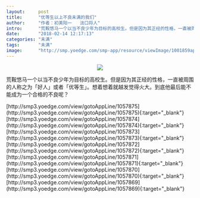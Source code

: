 ```yaml
---
layout:     post
title:      "优等生以上不良未满的我们"
author:     "作者：初美阳一   泷口将人"
intro:      "荒鞍悠马一个以当不良少年为目标的高校生。但是因为其正经的性格，一直被周围的人称之为「好人」或者「优等生」。想着想着就越发觉得火大。到底他最后能不能成为一个合格的不良呢？"
date:       "2018-02-14 12:17:13"
categories: "未满"
tags:       "未满"
image:      "http://smp.yoedge.com/smp-app/resource/viewImage/1001859appline.png"
---
```

<div style="text-align: center">
<p><img src="http://smp.yoedge.com/smp-app/resource/viewImage/1001859appline.png"/></p>
</div>
<p class="post-meta">
<span>荒鞍悠马一个以当不良少年为目标的高校生。但是因为其正经的性格，一直被周围的人称之为「好人」或者「优等生」。想着想着就越发觉得火大。到底他最后能不能成为一个合格的不良呢？</span>
</p>
[http://smp3.yoedge.com/view/gotoAppLine/1057875](http://smp3.yoedge.com/view/gotoAppLine/1057875){:target="_blank"}
[http://smp3.yoedge.com/view/gotoAppLine/1057874](http://smp3.yoedge.com/view/gotoAppLine/1057874){:target="_blank"}
[http://smp3.yoedge.com/view/gotoAppLine/1057873](http://smp3.yoedge.com/view/gotoAppLine/1057873){:target="_blank"}
[http://smp3.yoedge.com/view/gotoAppLine/1057872](http://smp3.yoedge.com/view/gotoAppLine/1057872){:target="_blank"}
[http://smp3.yoedge.com/view/gotoAppLine/1057871](http://smp3.yoedge.com/view/gotoAppLine/1057871){:target="_blank"}
[http://smp3.yoedge.com/view/gotoAppLine/1057870](http://smp3.yoedge.com/view/gotoAppLine/1057870){:target="_blank"}
[http://smp3.yoedge.com/view/gotoAppLine/1057869](http://smp3.yoedge.com/view/gotoAppLine/1057869){:target="_blank"}


